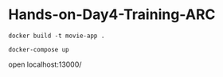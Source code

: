 # Hands-on-Day4-Training-ARC

```
docker build -t movie-app . 
```

```
docker-compose up
```

open localhost:13000/
